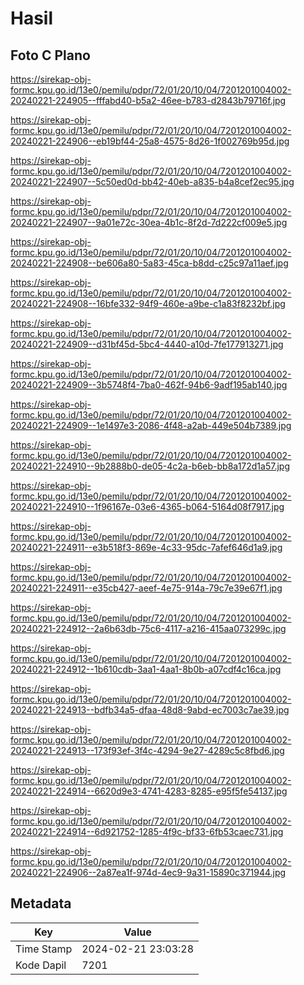 # Hasil

## Foto C Plano

https://sirekap-obj-formc.kpu.go.id/13e0/pemilu/pdpr/72/01/20/10/04/7201201004002-20240221-224905--fffabd40-b5a2-46ee-b783-d2843b79716f.jpg

https://sirekap-obj-formc.kpu.go.id/13e0/pemilu/pdpr/72/01/20/10/04/7201201004002-20240221-224906--eb19bf44-25a8-4575-8d26-1f002769b95d.jpg

https://sirekap-obj-formc.kpu.go.id/13e0/pemilu/pdpr/72/01/20/10/04/7201201004002-20240221-224907--5c50ed0d-bb42-40eb-a835-b4a8cef2ec95.jpg

https://sirekap-obj-formc.kpu.go.id/13e0/pemilu/pdpr/72/01/20/10/04/7201201004002-20240221-224907--9a01e72c-30ea-4b1c-8f2d-7d222cf009e5.jpg

https://sirekap-obj-formc.kpu.go.id/13e0/pemilu/pdpr/72/01/20/10/04/7201201004002-20240221-224908--be606a80-5a83-45ca-b8dd-c25c97a11aef.jpg

https://sirekap-obj-formc.kpu.go.id/13e0/pemilu/pdpr/72/01/20/10/04/7201201004002-20240221-224908--16bfe332-94f9-460e-a9be-c1a83f8232bf.jpg

https://sirekap-obj-formc.kpu.go.id/13e0/pemilu/pdpr/72/01/20/10/04/7201201004002-20240221-224909--d31bf45d-5bc4-4440-a10d-7fe177913271.jpg

https://sirekap-obj-formc.kpu.go.id/13e0/pemilu/pdpr/72/01/20/10/04/7201201004002-20240221-224909--3b5748f4-7ba0-462f-94b6-9adf195ab140.jpg

https://sirekap-obj-formc.kpu.go.id/13e0/pemilu/pdpr/72/01/20/10/04/7201201004002-20240221-224909--1e1497e3-2086-4f48-a2ab-449e504b7389.jpg

https://sirekap-obj-formc.kpu.go.id/13e0/pemilu/pdpr/72/01/20/10/04/7201201004002-20240221-224910--9b2888b0-de05-4c2a-b6eb-bb8a172d1a57.jpg

https://sirekap-obj-formc.kpu.go.id/13e0/pemilu/pdpr/72/01/20/10/04/7201201004002-20240221-224910--1f96167e-03e6-4365-b064-5164d08f7917.jpg

https://sirekap-obj-formc.kpu.go.id/13e0/pemilu/pdpr/72/01/20/10/04/7201201004002-20240221-224911--e3b518f3-869e-4c33-95dc-7afef646d1a9.jpg

https://sirekap-obj-formc.kpu.go.id/13e0/pemilu/pdpr/72/01/20/10/04/7201201004002-20240221-224911--e35cb427-aeef-4e75-914a-79c7e39e67f1.jpg

https://sirekap-obj-formc.kpu.go.id/13e0/pemilu/pdpr/72/01/20/10/04/7201201004002-20240221-224912--2a6b63db-75c6-4117-a216-415aa073299c.jpg

https://sirekap-obj-formc.kpu.go.id/13e0/pemilu/pdpr/72/01/20/10/04/7201201004002-20240221-224912--1b610cdb-3aa1-4aa1-8b0b-a07cdf4c16ca.jpg

https://sirekap-obj-formc.kpu.go.id/13e0/pemilu/pdpr/72/01/20/10/04/7201201004002-20240221-224913--bdfb34a5-dfaa-48d8-9abd-ec7003c7ae39.jpg

https://sirekap-obj-formc.kpu.go.id/13e0/pemilu/pdpr/72/01/20/10/04/7201201004002-20240221-224913--173f93ef-3f4c-4294-9e27-4289c5c8fbd6.jpg

https://sirekap-obj-formc.kpu.go.id/13e0/pemilu/pdpr/72/01/20/10/04/7201201004002-20240221-224914--6620d9e3-4741-4283-8285-e95f5fe54137.jpg

https://sirekap-obj-formc.kpu.go.id/13e0/pemilu/pdpr/72/01/20/10/04/7201201004002-20240221-224914--6d921752-1285-4f9c-bf33-6fb53caec731.jpg

https://sirekap-obj-formc.kpu.go.id/13e0/pemilu/pdpr/72/01/20/10/04/7201201004002-20240221-224906--2a87ea1f-974d-4ec9-9a31-15890c371944.jpg


## Metadata

| Key        | Value               |
| ---------- | ------------------- |
| Time Stamp | 2024-02-21 23:03:28 |
| Kode Dapil | 7201                |



